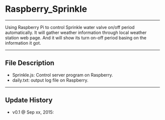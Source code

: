 # Raspberry_Sprinkle
---
Using Raspberry Pi to control Sprinkle water valve on/off period automatically. 
It will gather weather information through local weather station web page. 
And it will show its turn on-off period basing on the information it got.

---
## File Description
* Sprinkle.js: Control server program on Raspberry.
* daily.txt: output log file on Raspberry.

---
## Update History
* v0.1 @ Sep xx, 2015:
